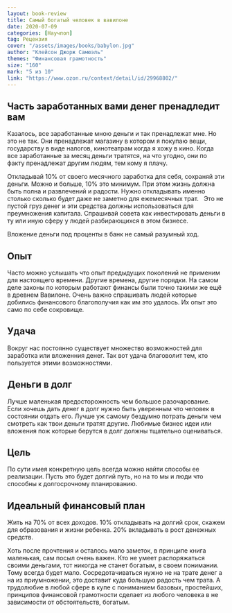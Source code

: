 ```yaml
---
layout: book-review
title: Cамый богатый человек в вавилоне
date: 2020-07-09
categories: [Научпоп]
tag: Рецензия
cover: "/assets/images/books/babylon.jpg"
author: "Клейсон Джорж Самюэль"
themes: "Финансовая грамотность"
size: "160"
mark: "5 из 10"
link: "https://www.ozon.ru/context/detail/id/29968802/"
---
```


## Часть заработанных вами денег пренадледит вам
Казалось, все заработанные мною деньги и так пренадлежат мне. Но это не так. Они пренадлежат магазину в котором я покупаю вещи, государству в виде налогов, кинотеатрам когда я хожу в кино. Когда все заработанные за месяц деньги тратятся, на что угодно, они по факту пренадлежат другим людям, тем кому я плачу. 

Откладывай 10% от своего месячного заработка для себя, сохраняй эти деньги. Можно и больше, 10% это минимум. При этом жизнь должна быть полна и развлечений и радости. Нужно откладывать именно столько сколько будет даже не заметно для ежемесячных трат.
 
Это не пустой груз денег и эти средства должны использоваться для преумножения капитала. Спрашивай совета как инвестировать деньги в ту или иную сферу у людей разбирающихся в этом бизнесе. 

Вложение деньги под проценты в банк не самый разумный ход.

## Опыт
Часто можно услышать что опыт предыдущих поколений не применим для настоящего времени. Другие времена, другие порядки. На самом деле законы по которым работают финансы были точно такими же ещё в древнем Вавилоне. Очень важно спрашивать людей которые добились финансового благополучия как им это удалось. Их опыт это само по себе сокровище.

## Удача
Вокруг нас постоянно существует множество возможностей для заработка или вложенния денег. Так вот удача благоволит тем, кто пользуется этими возможностями.

## Деньги в долг
Лучше маленькая предосторожность чем большое разочарование.
Если хочешь дать денег в долг нужно быть уверенным что человек в состоянии отдать его. Лучше уж самому бездумно потрать деньги чем смотреть как твои деньги тратят другие.
Любимые бизнес идеи или вложения пож которые берутся в долг должны тщательно оцениваться.

## Цель
По сути имея конкретную цель всегда можно найти способы ее реализации. Пусть это будет долгий путь, но на то мы и люди что способны к долгосрочному планированию.

## Идеальный финансовый план
Жить на 70% от всех доходов. 10% откладывать на долгий срок, скажем для образования и жизни ребенка. 20% вкладывать в рост денежных средств.

Хоть после прочтения и осталось мало заметок, в принципе книга маленькая, сам посыл очень важен. Кто не умеет распоряжаться своими деньгами, тот никогда не станет богатым, в своем понимании. Тому всегда будет мало. Сосредотачиваться нужно не на трате денег а на из приумножении, это доставит куда большую радость чем трата. А трудолюбие в любой сфере в купе с пониманием базовых, простейших, принципов финансовой грамотности сделает из любого человека в не зависимости от обстоятельств, богатым.